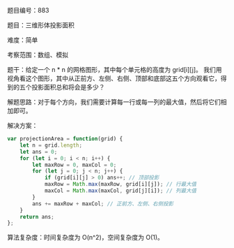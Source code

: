 题目编号：883

题目：三维形体投影面积

难度：简单

考察范围：数组、模拟

题干：给定一个 n * n 的网格图形，其中每个单元格的高度为 grid[i][j]。
我们用视角看这个图形，其中从正前方、左侧、右侧、顶部和底部这五个方向观看它，得到的五个投影面积总和将会是多少？

解题思路：对于每个方向，我们需要计算每一行或每一列的最大值，然后将它们相加即可。

解决方案：

```javascript
var projectionArea = function(grid) {
    let n = grid.length;
    let ans = 0;
    for (let i = 0; i < n; i++) {
        let maxRow = 0, maxCol = 0;
        for (let j = 0; j < n; j++) {
            if (grid[i][j] > 0) ans++; // 顶部投影
            maxRow = Math.max(maxRow, grid[i][j]); // 行最大值
            maxCol = Math.max(maxCol, grid[j][i]); // 列最大值
        }
        ans += maxRow + maxCol; // 正前方、左侧、右侧投影
    }
    return ans;
};
```

算法复杂度：时间复杂度为 O(n^2)，空间复杂度为 O(1)。